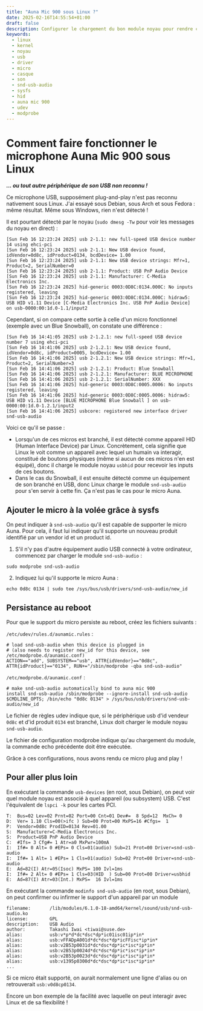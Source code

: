 ```yaml
---
title: "Auna Mic 900 sous Linux ?"
date: 2025-02-16T14:55:54+01:00
draft: false
description: Configurer le chargement du bon module noyau pour rendre ce microphone plug and play
keywords:
  - linux
  - kernel
  - noyau
  - usb
  - driver
  - micro
  - casque
  - son
  - snd-usb-audio
  - sysfs
  - hid
  - auna mic 900
  - udev
  - modprobe
---
```


# Comment faire fonctionner le microphone Auna Mic 900 sous Linux

***... ou tout autre périphérique de son USB non reconnu  !***

Ce microphone USB, supposément plug-and-play n'est pas reconnu nativement sous Linux.
J'ai essayé sous Debian, sous Arch et sous Fedora : même résultat.
Même sous Windows, rien n'est détecté !

Il est pourtant détecté par le noyau (`sudo dmesg -Tw` pour voir les messages du noyau en direct) :

```
[Sun Feb 16 12:23:24 2025] usb 2-1.1: new full-speed USB device number 14 using ehci-pci
[Sun Feb 16 12:23:24 2025] usb 2-1.1: New USB device found, idVendor=0d8c, idProduct=0134, bcdDevice= 1.00
[Sun Feb 16 12:23:24 2025] usb 2-1.1: New USB device strings: Mfr=1, Product=2, SerialNumber=0
[Sun Feb 16 12:23:24 2025] usb 2-1.1: Product: USB PnP Audio Device
[Sun Feb 16 12:23:24 2025] usb 2-1.1: Manufacturer: C-Media Electronics Inc.
[Sun Feb 16 12:23:24 2025] hid-generic 0003:0D8C:0134.000C: No inputs registered, leaving
[Sun Feb 16 12:23:24 2025] hid-generic 0003:0D8C:0134.000C: hidraw5: USB HID v1.11 Device [C-Media Electronics Inc. USB PnP Audio Device] on usb-0000:00:1d.0-1.1/input2
```

Cependant, si on compare cette sortie à celle d'un micro fonctionnel (exemple avec un Blue Snowball), on constate une différence :

```
[Sun Feb 16 14:41:05 2025] usb 2-1.2.1: new full-speed USB device number 7 using ehci-pci
[Sun Feb 16 14:41:06 2025] usb 2-1.2.1: New USB device found, idVendor=0d8c, idProduct=0005, bcdDevice= 1.00
[Sun Feb 16 14:41:06 2025] usb 2-1.2.1: New USB device strings: Mfr=1, Product=2, SerialNumber=3
[Sun Feb 16 14:41:06 2025] usb 2-1.2.1: Product: Blue Snowball 
[Sun Feb 16 14:41:06 2025] usb 2-1.2.1: Manufacturer: BLUE MICROPHONE
[Sun Feb 16 14:41:06 2025] usb 2-1.2.1: SerialNumber: XXX
[Sun Feb 16 14:41:06 2025] hid-generic 0003:0D8C:0005.0006: No inputs registered, leaving
[Sun Feb 16 14:41:06 2025] hid-generic 0003:0D8C:0005.0006: hidraw5: USB HID v1.11 Device [BLUE MICROPHONE Blue Snowball ] on usb-0000:00:1d.0-1.2.1/input2
[Sun Feb 16 14:41:06 2025] usbcore: registered new interface driver snd-usb-audio
```

Voici ce qu'il se passe :

- Lorsqu'un de ces micros est branché, il est détecté comme appareil HID (Human Interface Device) par Linux.
  Concrètement, cela signifie que Linux le voit comme un appareil avec lequel un humain va interagir, constitué de boutons physiques (même si aucun de ces micros n'en est équipé), donc il charge le module noyau `usbhid` pour recevoir les inputs de ces boutons.
- Dans le cas du Snowball, il est ensuite détecté comme un équipement de son branché en USB, donc Linux charge le module `snd-usb-audio` pour s'en servir à cette fin.
  Ça n'est pas le cas pour le micro Auna.

## Ajouter le micro à la volée grâce à sysfs

On peut indiquer à `snd-usb-audio` qu'il est capable de supporter le micro Auna.
Pour cela, il faut lui indiquer qu'il supporte un nouveau produit identifié par un vendor id et un product id.

1. S'il n'y pas d'autre équipement audio USB connecté à votre ordinateur, commencez par charger le module `snd-usb-audio` :

```
sudo modprobe snd-usb-audio
```

2. Indiquez lui qu'il supporte le micro Auna :

```
echo 0d8c 0134 | sudo tee /sys/bus/usb/drivers/snd-usb-audio/new_id
```

## Persistance au reboot

Pour que le support du micro persiste au reboot, créez les fichiers suivants :

`/etc/udev/rules.d/aunamic.rules` :

```
# load snd-usb-audio when this device is plugged in
# (also needs to register new_id for this device, see /etc/modprobe.d/aunamic.conf)
ACTION=="add", SUBSYSTEM=="usb", ATTR{idVendor}=="0d8c", ATTR{idProduct}=="0134", RUN+="/sbin/modprobe -qba snd-usb-audio"
```

`/etc/modprobe.d/aunamic.conf` :

```
# make snd-usb-audio automatically bind to auna mic 900
install snd-usb-audio /sbin/modprobe --ignore-install snd-usb-audio $CMDLINE_OPTS; /bin/echo "0d8c 0134" > /sys/bus/usb/drivers/snd-usb-audio/new_id
```

Le fichier de règles udev indique que, si le périphérique usb d'id vendeur `0d8c` et d'id produit `0134` est branché, Linux doit charger le module noyau `snd-usb-audio`.

Le fichier de configuration modprobe indique qu'au chargement du module, la commande echo précédente doit être exécutée.

Grâce à ces configurations, nous avons rendu ce micro plug and play !

## Pour aller plus loin

En exécutant la commande `usb-devices` (en root, sous Debian), on peut voir quel module noyau est associé à quel appareil (ou subsystem) USB.
C'est l'équivalent de `lspci -k` pour les cartes PCI.

```
T:  Bus=02 Lev=02 Prnt=02 Port=00 Cnt=01 Dev#=  8 Spd=12  MxCh= 0
D:  Ver= 1.10 Cls=00(>ifc ) Sub=00 Prot=00 MxPS=16 #Cfgs=  1
P:  Vendor=0d8c ProdID=0134 Rev=01.00
S:  Manufacturer=C-Media Electronics Inc.
S:  Product=USB PnP Audio Device
C:  #Ifs= 3 Cfg#= 1 Atr=a0 MxPwr=100mA
I:  If#= 0 Alt= 0 #EPs= 0 Cls=01(audio) Sub=21 Prot=00 Driver=snd-usb-audio
I:  If#= 1 Alt= 1 #EPs= 1 Cls=01(audio) Sub=02 Prot=00 Driver=snd-usb-audio
E:  Ad=82(I) Atr=05(Isoc) MxPS= 100 Ivl=1ms
I:  If#= 2 Alt= 0 #EPs= 1 Cls=03(HID  ) Sub=00 Prot=00 Driver=usbhid
E:  Ad=87(I) Atr=03(Int.) MxPS=  16 Ivl=1ms
```

En exécutant la commande `modinfo snd-usb-audio` (en root, sous Debian), on peut confirmer ou infirmer le support d'un appareil par un module

```
filename:       /lib/modules/6.1.0-18-amd64/kernel/sound/usb/snd-usb-audio.ko
license:        GPL
description:    USB Audio
author:         Takashi Iwai <tiwai@suse.de>
alias:          usb:v*p*d*dc*dsc*dp*ic01isc01ip*in*
alias:          usb:vFFADpA001d*dc*dsc*dp*icFFisc*ip*in*
alias:          usb:v2B53p0031d*dc*dsc*dp*ic*isc*ip*in*
alias:          usb:v2B53p0024d*dc*dsc*dp*ic*isc*ip*in*
alias:          usb:v2B53p0023d*dc*dsc*dp*ic*isc*ip*in*
alias:          usb:v1395p0300d*dc*dsc*dp*ic*isc*ip*in*
...
```

Si ce micro était supporté, on aurait normalement une ligne d'alias ou on retrouverait `usb:v0d8cp0134`.

Encore un bon exemple de la facilité avec laquelle on peut interagir avec Linux et de sa flexibilité !
